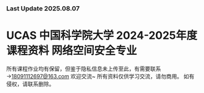 ### Last Update 2025.08.07
# UCAS 中国科学院大学 2024-2025年度课程资料 网络空间安全专业
所有课程作业均有保留，但鉴于隐私信息未上传至此，有需要联系→18091112697@163.com 欢迎交流~
所有资料仅供学习交流，请勿商用。
如有侵权，请联系删除。
